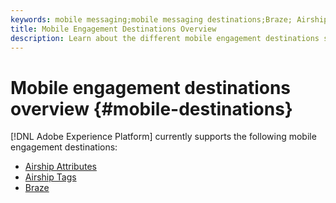 ```yaml
---
keywords: mobile messaging;mobile messaging destinations;Braze; Airship
title: Mobile Engagement Destinations Overview
description: Learn about the different mobile engagement destinations supported by Adobe Experience Platform.
---
```


# Mobile engagement destinations overview {#mobile-destinations}

[!DNL Adobe Experience Platform] currently supports the following mobile engagement destinations:

* [Airship Attributes](./airship-attributes.md)
* [Airship Tags](./airship-tags.md)
* [Braze](./braze.md)